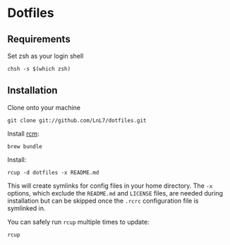 # Dotfiles

## Requirements

Set zsh as your login shell

    chsh -s $(which zsh)

## Installation

Clone onto your machine

    git clone git://github.com/LnL7/dotfiles.git

Install [rcm](https://github.com/thoughtbot/rcm):

    brew bundle

Install:

    rcup -d dotfiles -x README.md

This will create symlinks for config files in your home directory. The
`-x` options, which exclude the `README.md` and `LICENSE` files, are
needed during installation but can be skipped once the `.rcrc`
configuration file is symlinked in.

You can safely run `rcup` multiple times to update:

    rcup
